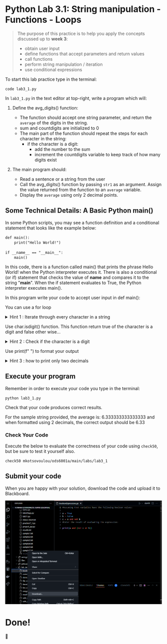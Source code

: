 # Python Lab 3.1: String manipulation - Functions - Loops

> The purpose of this practice is to help you apply the concepts discussed up to **week 3**:
>
> - obtain user input
> - define functions that accept parameters and return values
> - call functions
> - perform string manipulation / iteration
> - use conditional expressions

To start this lab practice type in the terminal:
```
code lab3_1.py
```

In `lab3_1.py` in the text editor at top-right, write a program which will:

1. Define the avg_digits() function:
    - The function should accept one string parameter, and return the `average` of the digits in the string.
    - sum and countdigits are initialized to 0
    - The main part of the function should repeat the steps for each character in the string:
        - if the character is a digit:
            - add the number to the sum
            - increment the countdigits variable to keep track of how many digits exist

2. The main program should:
    - Read a sentence or a string from the user
    - Call the avg_digits() function by passing `str1` as an argument. Assign the value returned from the function to an `average` variable.
    - Display the `average` using only 2 decimal points.


## Some Technical Details: A Basic Python main()

In some Python scripts, you may see a function definition and a conditional statement that looks like the example below:
```
def main():
    print("Hello World!")

if __name__ == "__main__":
    main()
```
In this code, there is a function called main() that prints the phrase Hello World! when the Python interpreter executes it. There is also a conditional (or if) statement that checks the value of __name__ and compares it to the string "__main__". When the if statement evaluates to True, the Python interpreter executes main().

In this program write your code to accept user input in def main():

You can use a for loop

<details>
<summary>
Hint 1 : Iterate through every character in a string
</summary>


```
for char in input_str:
    ....
    ....
```

</details>


Use char.isdigit() function. This function return true of the character is a digit and false other wise...

<details>
<summary>
Hint 2 : Check if the character is a digit
</summary>

```
def avg_digits(input_str):
    sum = 0
    countdigits=0
    # repeat the steps below for each character in the string
    for char in input_str:
        # is the character a digit?
        if char.isdigit():
             # increment the countdigits
             # add the number to the sum

    #return the average (sum/countdigita)
```
</details>

Use print(f" ") to format your output

<details>
<summary>
Hint 3 : how to print only two decimals
</summary>

```
 print(f"{average:.2f}")

```

</details>


## Execute your program

Remember in order to execute your code you type in the terminal:
```
python lab3_1.py
```

Check that your code produces correct results.

For the sample string provided, the average is:  6.333333333333333 and when formatted using 2 decimals, the correct output should be 6.33



### Check Your Code

Execute the below to evaluate the correctness of your code using `check50`, but be sure to test it yourself also.

```
check50 mkotsovoulou/ods6001a/main/labs/lab3_1
```

## Submit your code

When you are happy with your solution, download the code and upload it to Blackboard.

![Image of download](download.png)


# Done!
:tada:
